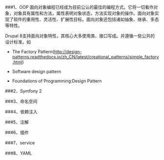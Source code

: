 ###1、OOP
面向对象编程已经成为目前公认的最佳的编程方式。它将一切看作对象，对象具有属性和方法，属性表明对象状态，方法实现对象的操作。面向对象实现了软件的重用性、灵活性、扩展性目标。面向对象还包括诸如抽象、继承、多态等特性。

Drupal 8支持面向对象特性，其核心大多使用类、接口写成。并遵循一些公共的设计标准，如
* The Factory Pattern(http://design-patterns.readthedocs.io/zh_CN/latest/creational_patterns/simple_factory.html)

* Software design pattern

* Foundations of Programming:Design Pattern

###2、Symfony 2

###3、命名空间

###4、依赖注入

###5、注解

###6、插件

###7、service

###8、YAML